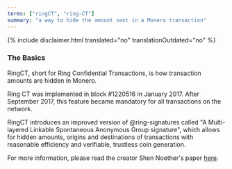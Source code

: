 ```yaml
---
terms: ["ringCT", "ring-CT"]
summary: "a way to hide the amount sent in a Monero transaction"
---
```


{% include disclaimer.html translated="no" translationOutdated="no" %}
### The Basics
RingCT, short for Ring Confidential Transactions, is how transaction amounts are hidden in Monero.

Ring CT was implemented in block #1220516 in January 2017.  After September 2017, this feature became mandatory for all transactions on the network.

RingCT introduces an improved version of @ring-signatures called "A Multi-layered Linkable Spontaneous Anonymous Group signature", which allows for hidden amounts, origins and destinations of transactions with reasonable efficiency and verifiable, trustless coin generation.

For more information, please read the creator Shen Noether's paper [here](https://eprint.iacr.org/2015/1098).
